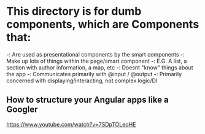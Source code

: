 # This directory is for dumb components, which are Components that:
**-**: Are used as presentational components by the smart components
**-**: Make up lots of things within the page/smart component
**-**: E.G. A list, a section with author information, a map, etc
**-**: Doesnt "know" things about the app
**-**: Communicates primarily with @input / @output
**-**: Primarily concerned with displaying/interacting, not complex logic/DI

## How to structure your Angular apps like a Googler
https://www.youtube.com/watch?v=7SDpTOLeqHE